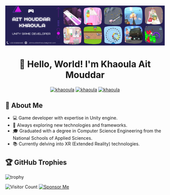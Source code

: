 
![](./AitMouddarKhaoula.png)

<h1 align="center"> 👋 Hello, World! I'm Khaoula Ait Mouddar </h1>
<p align="center">
<a href="https://hnida.itch.io/" target="blank"><img align="center" src="https://img.shields.io/badge/itch.io-%23000000.svg?&style=for-the-badge&logo=itch.io&logoColor=white" alt="khaooula"  /></a>
<a href="https://www.linkedin.com/in/khaoula-ait-mouddar-a1b56a213/" target="blank"><img align="center" src="https://img.shields.io/badge/LinkedIn-%230077B5.svg?&style=for-the-badge&logo=linkedin&logoColor=white" alt="khaoula" /></a>
<a href="mailto:aitmouddarkhaoula@gmail.com" target="blank"><img align="center" src="https://img.shields.io/badge/Email-%23D14836.svg?&style=for-the-badge&logo=Gmail&logoColor=white" alt="khaoula"  /></a>
</p>

<!--<h2 align="center"> Passionate game developer, coding enthusiast, and perpetual learner 🤓. Welcome to my GitHub profile, where lines of code come to life! </h2>-->

## 🚀 About Me
- 💻 Game developer with expertise in Unity engine.
- 🌱 Always exploring new technologies and frameworks.
- 🎓 Graduated with a degree in Computer Science Engineering from the National Schools of Applied Sciences.
- 📚 Currently delving into XR (Extended Reality) technologies.

## 🏆 GitHub Trophies

<!--![Your GitHub Stats](https://github-readme-stats.vercel.app/api?username=aitmouddarkhaoula&show_icons=true&count_private=true&include_all_commits=true&theme=dark&count_private=true)
![Top Languages](https://github-readme-stats.vercel.app/api/top-langs/?username=aitmouddarkhaoula&layout=compact&theme=dark&hide=c++)
![trophy](https://github-profile-trophy.vercel.app/?username=aitmouddarkhaoula&theme=onedark)-->
![trophy](https://github-profile-trophy.vercel.app/?username=aitmouddarkhaoula&theme=onedark&no-frame=true&no-bg=true&column=7&rank=S,AAA,AA,SECRET)




![Visitor Count](https://visitor-badge.laobi.icu/badge?page_id=aitmouddarkhaoula.aitmouddarkhaoula)
[![Sponsor Me](https://img.shields.io/badge/-Sponsor-fafbfc?logo=GitHub%20Sponsors)](https://github.com/sponsors/aitmouddarkhaoula)







